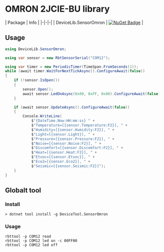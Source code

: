 # OMRON 2JCIE-BU library

| Package | Info |
|-|-|-|
| DeviceLib.SensorOmron | [![NuGet Badge](https://buildstats.info/nuget/DeviceLib.SensorOmron)](https://www.nuget.org/packages/DeviceLib.SensorOmron/) |

## Usage

```csharp
using DeviceLib.SensorOmron;

using var sensor = new RbtSensorSerial("COM12");

using var timer = new PeriodicTimer(TimeSpan.FromSeconds(1));
while (await timer.WaitForNextTickAsync().ConfigureAwait(false))
{
    if (!sensor.IsOpen())
    {
        sensor.Open();
        await sensor.LedOnAsync(0x00, 0xFF, 0x00).ConfigureAwait(false);
    }

    if (await sensor.UpdateAsync().ConfigureAwait(false))
    {
        Console.WriteLine(
            $"{DateTime.Now:HH:mm:ss} " +
            $"Temperature=[{sensor.Temperature:F2}], " +
            $"Humidity=[{sensor.Humidity:F2}], " +
            $"Light=[{sensor.Light}], " +
            $"Pressure=[{sensor.Pressure:F2}], " +
            $"Noise=[{sensor.Noise:F2}], " +
            $"Discomfort=[{sensor.Discomfort:F2}], " +
            $"Heat=[{sensor.Heat:F2}], " +
            $"Etvoc=[{sensor.Etvoc}], " +
            $"Eco2=[{sensor.Eco2}], " +
            $"Seismic=[{sensor.Seismic:F2}]");
    }
}
```

## Globalt tool

### Install

```
> dotnet tool install -g DeviceTool.SensorOmron
```

### Usage

```
rbttool -p COM12 read
rbttool -p COM12 led on -c 00FF00
rbttool -p COM12 led off
```
